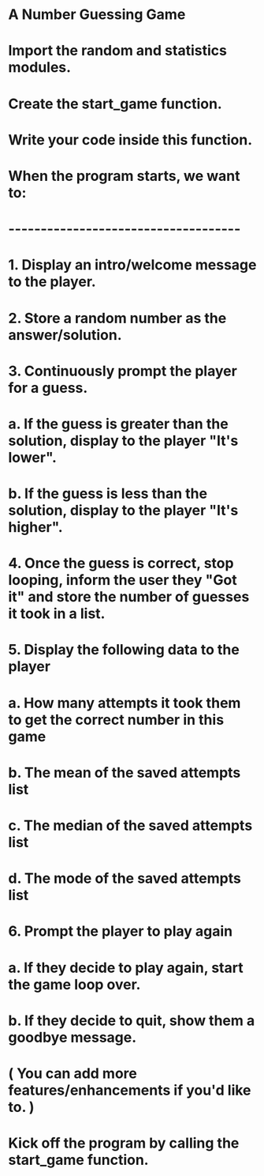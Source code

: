 # A Number Guessing Game

# Import the random and statistics modules.

# Create the start_game function.
# Write your code inside this function.

#   When the program starts, we want to:
#   ------------------------------------
#   1. Display an intro/welcome message to the player.
#   2. Store a random number as the answer/solution.
#   3. Continuously prompt the player for a guess.
#     a. If the guess is greater than the solution, display to the player "It's lower".
#     b. If the guess is less than the solution, display to the player "It's higher".

#   4. Once the guess is correct, stop looping, inform the user they "Got it" and store the number of guesses it took in a list.
#   5. Display the following data to the player
#     a. How many attempts it took them to get the correct number in this game
#     b. The mean of the saved attempts list
#     c. The median of the saved attempts list
#     d. The mode of the saved attempts list
#   6. Prompt the player to play again
#     a. If they decide to play again, start the game loop over.
#     b. If they decide to quit, show them a goodbye message.

# ( You can add more features/enhancements if you'd like to. )


# Kick off the program by calling the start_game function.